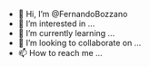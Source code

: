 - 👋 Hi, I’m @FernandoBozzano
- 👀 I’m interested in ...
- 🌱 I’m currently learning ...
- 💞️ I’m looking to collaborate on ...
- 📫 How to reach me ...


